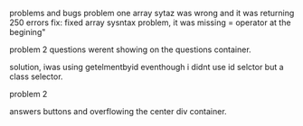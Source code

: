 problems and bugs
problem one 
array sytaz was wrong and it was returning 250 errors 
fix: fixed array sysntax problem, it was missing = operator at the begining"


problem 2
questions werent showing on the questions container.

solution, 
iwas using getelmentbyid eventhough i didnt use id selctor but a class selector.


problem 2 

answers buttons and overflowing the center div container.
